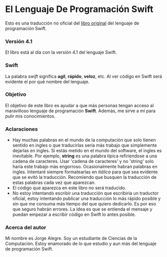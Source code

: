 # El Lenguaje De Programación Swift
Esto es una traducción no oficial del [libro original](https://swift.org/documentation/#the-swift-programming-language) del lenguaje de programación Swift.

### Versión 4.1
El libro está al día con la versión 4.1 del lenguaje Swift.

### Swift
La palabra *swift* significa **agil**, **rápido**, **veloz**, etc. Al ver código en Swift será evidente el por qué nombre del lenguaje.

### Objetivo
El objetivo de este libro es ayudar a que más personas tengan acceso al maravilloso lenguaje de programación **Swift**. Además, me sirve a mí para pulir mis conocimientos.

### Aclaraciones
- Hay muchas palabras en el mundo de la computación que solo tienen sentido en ingles o que traducirlas sería más trabajo que simplemente dejarlas en ingles. Si estás metido en el mundo del software, el ingles es inevitable. Por ejemplo, **string** es una palabra típica refiriendose a una cadena de caracteres. Usar 'cadena de caracteres' y no 'string' solo haría este trabajo más engorroso. Ocasionalmente habran palabras en ingles. Intentaré siempre formatearlas en _itálica_ para que sea evidente que se evitó la traducción. Recomiendo que busquen la traducción de estas palabras cada vez que aparezcan.
- El código que aparezca en este libro no será traducido.
- No estoy intentando escribir una traducción que escribiría un traductor oficial, estoy intentando publicar una traducción lo más rápido posible y sin que me consuma más tiempo del que quiero dedicarlo. Es por eso que seguro habrán errores. La idea es que se entienda el mensaje y puedan empezar a escribir código en Swift lo antes posible.

### Acerca del autor
Mi nombre es Jorge Alegre. Soy un estudiante de Ciencias de la Computación. Estoy enamorado de lo que estudio y aun más del lenguaje de programación Swift.
